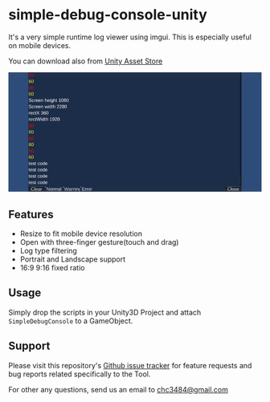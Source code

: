 # simple-debug-console-unity

It's a very simple runtime log viewer using imgui. 
This is especially useful on mobile devices.

You can download also from [Unity Asset Store](https://assetstore.unity.com/packages/slug/228001)

<img src="img/demo.gif" alt="demo" />

## Features

- Resize to fit mobile device resolution
- Open with three-finger gesture(touch and drag)
- Log type filtering
- Portrait and Landscape support
- 16:9 9:16 fixed ratio

## Usage

Simply drop the scripts in your Unity3D Project and attach `SimpleDebugConsole` to a GameObject.

## Support

Please visit this repository's [Github issue tracker](https://github.com/coolishbee/simple-debug-console-unity/issues) for feature requests and bug reports related specifically to the Tool.

For other any questions, send us an email to chc3484@gmail.com